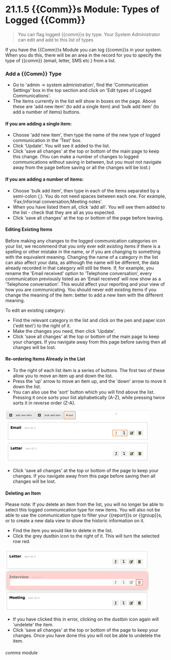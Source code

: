 # 21.1.5 {{Comm}}s Module: Types of Logged {{Comm}}

> You can flag logged {{comm}}s by type. Your System Administrator can edit and add to this list of types 





If you have the {{Comm}}s Module you can log {{comm}}s in your system. When you do this, there will be an area in the record for you to specify the type of {{comm}} (email, letter, SMS etc.) from a list. 

### Add a {{Comm}} Type

- Go to 'admin -> system administration', find the 'Communication Settings' box in the top section and click on 'Edit types of Logged Communications'.
- The items currently in the list will show in boxes on the page. Above these are 'add new item' (to add a single item) and 'bulk add item' (to add a number of items) buttons.  

#### If you are adding a single item:
   - Choose 'add new item', then type the name of the new type of logged communication in the 'Text' box.
   - Click 'Update'. You will see it added to the list.
   - Click 'save all changes' at the top or bottom of the main page to keep this change. (You can make a number of changes to logged communications without saving in between, but you must not navigate away from the page before saving or all the changes will be lost.)  
   
#### If you are adding a number of items:
   - Choose 'bulk add item', then type in each of the items separated by a semi-colon (;). You do not need spaces between each one. For example, 'Fax;Informal conversation;Meeting notes'.
   - When you have listed them all, click 'add all'. You will see them added to the list - check that they are all as you expected.
   - Click 'save all changes' at the top or bottom of the page before leaving.  

#### Editing Existing Items
Before making any changes to the logged communication categories on your list, we recommend that you only ever edit existing items if there is a spelling or other mistake in the name, or if you are changing to something with the equivalent meaning. Changing the name of a category in the list can also affect your data, as although the name will be different, the data already recorded in that category will still be there. If, for example, you rename the 'Email received' option to ‘Telephone conversation’, every communication previously listed as an ‘Email received’ will now show as a 'Telephone conversation'.  This would affect your reporting and your view of how you are communicating. You should never edit existing items if you change the meaning of the item: better to add a new item with the different meaning.  

To edit an existing category: 

- Find the relevant category in the list and click on the pen and paper icon ('edit text') to the right of it. 
- Make the changes you need, then click 'Update'.
- Click 'save all changes' at the top or bottom of the main page to keep your changes. If you navigate away from this page before saving then all changes will be lost.

#### Re-ordering Items Already in the List
- To the right of each list item is a series of buttons. The first two of these allow you to move an item up and down the list.
- Press the 'up' arrow to move an item up, and the 'down' arrow to move it down the list. 
- You can also use the 'sort' button which you will find above the list. Pressing it once sorts your list alphabetically (A-Z), while pressing twice sorts it in reverse order (Z-A). 

![Editing lists - re-ordering items](21.1.2b.png)

- Click 'save all changes' at the top or bottom of the page to keep your changes. If you navigate away from this page before saving then all changes will be lost.

#### Deleting an Item
Please note: If you delete an item from the list, you will no longer be able to select this logged communication type for new items. You will also not be able to use the communication type to filter your {{report}}s or {{group}}s, or to create a new data view to show the historic information on it.  
- Find the item you would like to delete in the list.
- Click the grey dustbin icon to the right of it. This will turn the selected row red. 

![Deleting a {{Comm}} Type](21.1.2c.png)

- If you have clicked this in error, clicking on the dustbin icon again will 'undelete' the item.
- Click 'save all changes' at the top or bottom of the page to keep your changes. Once you have done this you will not be able to undelete the item.


###### comms module


